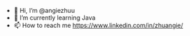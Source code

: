 - 👋 Hi, I’m @angiezhuu
- 🌱 I’m currently learning Java
- 📫 How to reach me https://www.linkedin.com/in/zhuangie/

<!---
angiezhuu/angiezhuu is a ✨ special ✨ repository because its `README.md` (this file) appears on your GitHub profile.
You can click the Preview link to take a look at your changes.
--->
